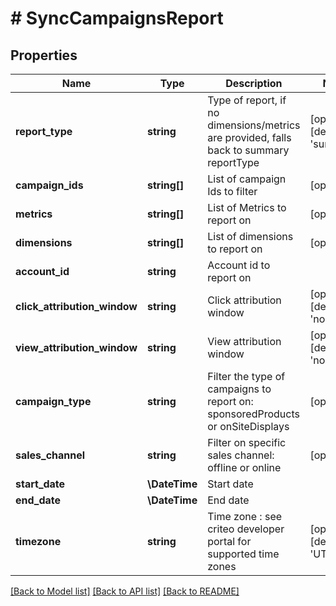# # SyncCampaignsReport

## Properties

Name | Type | Description | Notes
------------ | ------------- | ------------- | -------------
**report_type** | **string** | Type of report, if no dimensions/metrics are provided, falls back to summary reportType | [optional] [default to 'summary']
**campaign_ids** | **string[]** | List of campaign Ids to filter | [optional]
**metrics** | **string[]** | List of Metrics to report on | [optional]
**dimensions** | **string[]** | List of dimensions to report on | [optional]
**account_id** | **string** | Account id to report on |
**click_attribution_window** | **string** | Click attribution window | [optional] [default to 'none']
**view_attribution_window** | **string** | View attribution window | [optional] [default to 'none']
**campaign_type** | **string** | Filter the type of campaigns to report on: sponsoredProducts or onSiteDisplays | [optional]
**sales_channel** | **string** | Filter on specific sales channel: offline or online | [optional]
**start_date** | **\DateTime** | Start date |
**end_date** | **\DateTime** | End date |
**timezone** | **string** | Time zone : see criteo developer portal for supported time zones | [optional] [default to 'UTC']

[[Back to Model list]](../../README.md#models) [[Back to API list]](../../README.md#endpoints) [[Back to README]](../../README.md)
